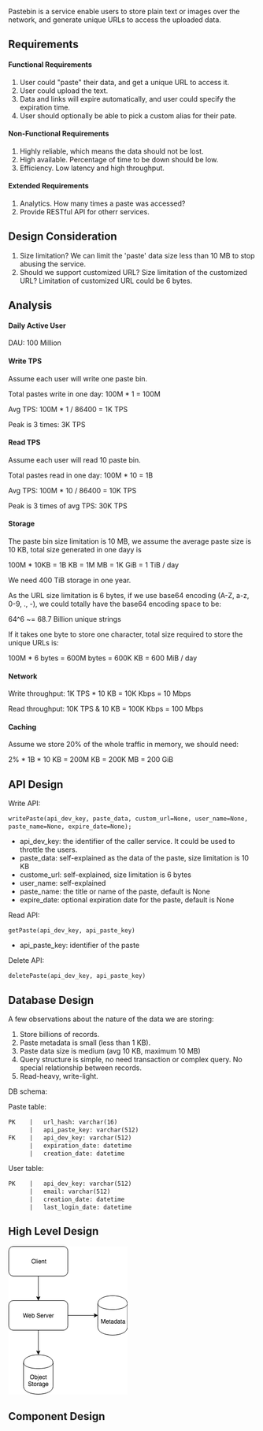 Pastebin is a service enable users to store plain text or images over the network, and generate unique URLs to access the uploaded data.


## Requirements

#### Functional Requirements
1. User could "paste" their data, and get a unique URL to access it.
2. User could upload the text.
3. Data and links will expire automatically, and user could specify the expiration time.
4. User should optionally be able to pick a custom alias for their pate.

#### Non-Functional Requirements
1. Highly reliable, which means the data should not be lost.
2. High available. Percentage of time to be down should be low.
3. Efficiency. Low latency and high throughput.

#### Extended Requirements
1. Analytics. How many times a paste was accessed?
2. Provide RESTful API for otherr services.

## Design Consideration

1. Size limitation? We can limit the 'paste' data size less than 10 MB to stop abusing the service.
2. Should we support customized URL? Size limitation of the customized URL? Limitation of customized URL could be 6 bytes.

## Analysis

#### Daily Active User

DAU: 100 Million

#### Write TPS

Assume each user will write one paste bin.

Total pastes write in one day: 100M * 1 = 100M

Avg TPS: 100M * 1 / 86400 = 1K TPS

Peak is 3 times: 3K TPS

#### Read TPS

Assume each user will read 10 paste bin.

Total pastes read in one day: 100M * 10 = 1B

Avg TPS: 100M * 10 / 86400 = 10K TPS

Peak is 3 times of avg TPS: 30K TPS

#### Storage

The paste bin size limitation is 10 MB, we assume the average paste size is 10 KB, total size generated in one dayy is

100M * 10KB = 1B KB = 1M MB = 1K GiB = 1 TiB / day

We need 400 TiB storage in one year. 

As the URL size limitation is 6 bytes, if we use base64 encoding (A-Z, a-z, 0-9, ., -), we could totally have the base64 encoding space to be:

64^6 ~= 68.7 Billion unique strings

If it takes one byte to store one character, total size required to store the unique URLs is:

100M * 6 bytes = 600M bytes = 600K KB = 600 MiB / day

#### Network

Write throughput: 1K TPS * 10 KB = 10K Kbps = 10 Mbps

Read throughput: 10K TPS & 10 KB = 100K Kbps = 100 Mbps

#### Caching

Assume we store 20% of the whole traffic in memory, we should need:

2% * 1B * 10 KB = 200M KB = 200K MB = 200 GiB

## API Design

Write API: 
```
writePaste(api_dev_key, paste_data, custom_url=None, user_name=None, paste_name=None, expire_date=None);
```

* api_dev_key: the identifier of the caller service. It could be used to throttle the users.
* paste_data: self-explained as the data of the paste, size limitation is 10 KB
* custome_url: self-explained, size limitation is 6 bytes
* user_name: self-explained
* paste_name: the title or name of the paste, default is None
* expire_date: optional expiration date for the paste, default is None

Read API: 
```
getPaste(api_dev_key, api_paste_key)
```

* api_paste_key: identifier of the paste

Delete API:
```
deletePaste(api_dev_key, api_paste_key)
```

## Database Design

A few observations about the nature of the data we are storing:
1. Store billions of records.
2. Paste metadata is small (less than 1 KB).
3. Paste data size is medium (avg 10 KB, maximum 10 MB)
4. Query structure is simple, no need transaction or complex query. No special relationship between records.
5. Read-heavy, write-light.

DB schema:

Paste table:

```
PK    |   url_hash: varchar(16)
      |   api_paste_key: varchar(512)
FK    |   api_dev_key: varchar(512)
      |   expiration_date: datetime
      |   creation_date: datetime
```

User table:

```
PK    |   api_dev_key: varchar(512)
      |   email: varchar(512)
      |   creation_date: datetime
      |   last_login_date: datetime
```

## High Level Design

![Pastebin Basic](design/pic/Pastebin.Basic.png "Pastebin.Basic")


## Component Design



